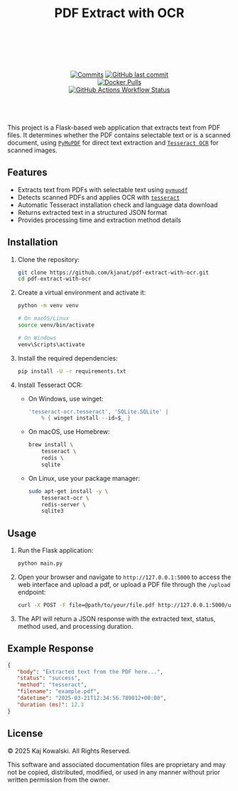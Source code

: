<!-- markdownlint-disable MD033 -->
<!-- markdownlint-disable MD041 -->

<div align="center">

# PDF Extract with OCR

</div>

<div align="center" style="padding: 2vh 10vw 1vh 10vw; display: flex; flex-basis: auto; flex-wrap: wrap; flex-shrink: 1; flex-flow: row wrap; float: inline-flex; justify-content: space-around; justify-items: center;">

[![Commits](https://img.shields.io/github/commit-activity/m/kjanat/pdf-extract-with-ocr?label=commits&style=for-the-badge)][GitHub Commits]
[![GitHub last commit](https://img.shields.io/github/last-commit/kjanat/pdf-extract-with-ocr?style=for-the-badge&display_timestamp=committer)][GitHub Monthly]
[![Docker Pulls](https://img.shields.io/docker/pulls/kjanat/pdf-extract-with-ocr?style=for-the-badge)][Docker]
[![GitHub Actions Workflow Status](https://img.shields.io/github/actions/workflow/status/kjanat/pdf-extract-with-ocr/ci?style=for-the-badge)][Build Status]

</div>

This project is a Flask-based web application that extracts text from PDF files. It determines whether the PDF contains selectable text or is a scanned document, using [`PyMuPDF`][pymupdf] for direct text extraction and [`Tesseract OCR`][tesseract] for scanned images.

## Features

- Extracts text from PDFs with selectable text using [`pymupdf`][pymupdf]
- Detects scanned PDFs and applies OCR with [`tesseract`][tesseract]
- Automatic Tesseract installation check and language data download
- Returns extracted text in a structured JSON format
- Provides processing time and extraction method details

## Installation

1. Clone the repository:

    ```sh
    git clone https://github.com/kjanat/pdf-extract-with-ocr.git
    cd pdf-extract-with-ocr
    ```

2. Create a virtual environment and activate it:

    ```sh
    python -m venv venv
    
    # On macOS/Linux
    source venv/bin/activate

    # On Windows
    venv\Scripts\activate
    ```

3. Install the required dependencies:

    ```sh
    pip install -U -r requirements.txt
    ```

4. Install Tesseract OCR:
    - On Windows, use winget:

        ```powershell
        'tesseract-ocr.tesseract', 'SQLite.SQLite' | 
            % { winget install --id=$_ }
        ```

    - On macOS, use Homebrew:

        ```sh
        brew install \
            tesseract \
            redis \
            sqlite
        ```

    - On Linux, use your package manager:

        ```sh
        sudo apt-get install -y \
            tesseract-ocr \
            redis-server \
            sqlite3
        ```

## Usage

1. Run the Flask application:

    ```sh
    python main.py
    ```

2. Open your browser and navigate to `http://127.0.0.1:5000` to access the web interface and upload a pdf, or upload a PDF file through the `/upload` endpoint:

    ```sh
    curl -X POST -F file=@path/to/your/file.pdf http://127.0.0.1:5000/upload
    ```

3. The API will return a JSON response with the extracted text, status, method used, and processing duration.

## Example Response

```json
{
   "body": "Extracted text from the PDF here...",
   "status": "success",
   "method": "tesseract",
   "filename": "example.pdf",
   "datetime": "2025-03-21T12:34:56.789012+00:00",
   "duration (ms)": 12.3
}
```

## License

© 2025 Kaj Kowalski. All Rights Reserved.

This software and associated documentation files are proprietary and may not be copied, distributed, modified, or used in any manner without prior written permission from the owner.

<!-- [GitHub License]: #license "Not licensed" -->
[GitHub Commits]: https://github.com/kjanat/pdf-extract-with-ocr/commits "Commit History"
[GitHub Monthly]: https://github.com/kjanat/pdf-extract-with-ocr/pulse/monthly "Last activity"
[Docker]: https://hub.docker.com/r/kjanat/pdf-extract-with-ocr
[tesseract]: https://github.com/tesseract-ocr/tesseract
[pymupdf]: https://github.com/pymupdf/PyMuPDF
[Build Status]: https://github.com/kjanat/pdf-extract-with-ocr/actions/workflows/ci.yml "Build Status"
